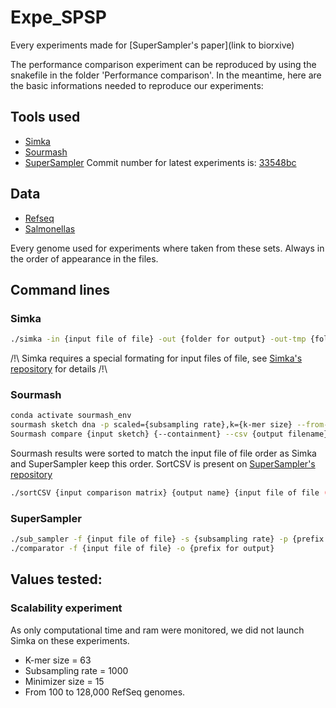 # Expe_SPSP
Every experiments made for [SuperSampler's paper](link to biorxive)

The performance comparison experiment can be reproduced by using the snakefile in the folder 'Performance comparison'.
In the meantime, here are the basic informations needed to reproduce our experiments:

## Tools used

- [Simka](https://github.com/GATB/simka)
- [Sourmash](https://github.com/sourmash-bio/sourmash)
- [SuperSampler](https://github.com/TimRouze/SuperSampler) Commit number for latest experiments is: [33548bc](https://github.com/TimRouze/supersampler/commit/33548bc332cc19e997f5e99a0f377f751d494d36)

## Data

- [Refseq](fof_refseq.txt)
- [Salmonellas](fof_salmonellas.txt)

Every genome used for experiments where taken from these sets. Always in the order of appearance in the files.

## Command lines
### Simka
```sh
./simka -in {input file of file} -out {folder for output} -out-tmp {folder for temporary files} -abundance-min 1 -kmer-size {k-mer size}
```
/!\ Simka requires a special formating for input files of file, see [Simka's repository](https://github.com/GATB/simka) for details /!\

### Sourmash
```sh
conda activate sourmash_env
sourmash sketch dna -p scaled={subsampling rate},k={k-mer size} --from-file {input file of file} -o {output name for sketch}
Sourmash compare {input sketch} {--containment} --csv {output filename} --ksize {k-mer size}
```
Sourmash results were sorted to match the input file of file order as Simka and SuperSampler keep this order.
SortCSV is present on [SuperSampler's repository](https://github.com/TimRouze/supersampler)
```sh
./sortCSV {input comparison matrix} {output name} {input file of file (to get original order)}
```

### SuperSampler
```sh
./sub_sampler -f {input file of file} -s {subsampling rate} -p {prefix for output sketches}_ -k {k-mer size} -m {minimizer size}
./comparator -f {input file of file} -o {prefix for output}
```

## Values tested:

### Scalability experiment
As only computational time and ram were monitored, we did not launch Simka on these experiments.
- K-mer size = 63
- Subsampling rate = 1000
- Minimizer size = 15
- From 100 to 128,000 RefSeq genomes.

